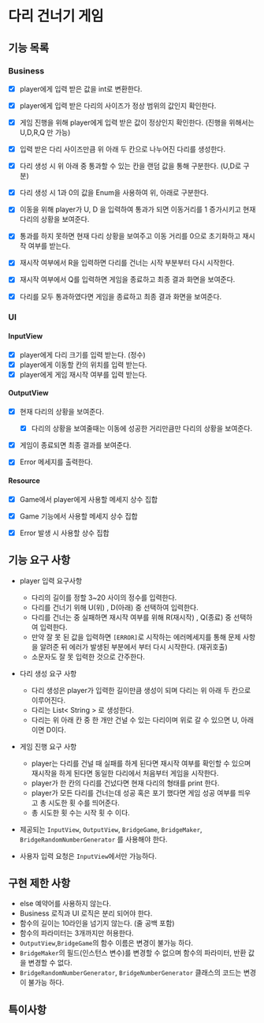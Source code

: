 # 다리 건너기 게임
## 기능 목록

### Business

- [X] player에게 입력 받은 값을 int로 변환한다.
- [X] player에게 입력 받은 다리의 사이즈가 정상 범위의 값인지 확인한다.
- [X] 게임 진행을 위해 player에게 입력 받은 값이 정상인지 확인한다. (진행을 위해서는 U,D,R,Q 만 가능)

- [X] 입력 받은 다리 사이즈만큼 위 아래 두 칸으로 나누어진 다리를 생성한다.
- [X] 다리 생성 시 위 아래 중 통과할 수 있는 칸을 랜덤 값을 통해 구분한다. (U,D로 구분)
- [X] 다리 생성 시 1과 0의 값을 Enum을 사용하여 위, 아래로 구분한다.


- [X] 이동을 위해 player가 U, D 을 입력하여 통과가 되면 이동거리를 1 증가시키고 현재 다리의 상황을 보여준다.
- [X] 통과를 하지 못하면 현재 다리 상황을 보여주고 이동 거리를 0으로 초기화하고 재시작 여부를 받는다.
- [X] 재시작 여부에서 R을 입력하면 다리를 건너는 시작 부분부터 다시 시작한다.
- [X] 재시작 여부에서 Q를 입력하면 게임을 종료하고 최종 결과 화면을 보여준다.
- [X] 다리를 모두 통과하였다면 게임을 종료하고 최종 결과 화면을 보여준다. 

### UI

#### InputView

- [X] player에게 다리 크기를 입력 받는다. (정수)
- [X] player에게 이동할 칸의 위치를 입력 받는다.
- [X] player에게 게임 재시작 여부를 입력 받는다.

#### OutputView

- [X] 현재 다리의 상황을 보여준다.
    - [X] 다리의 상황을 보여줄때는 이동에 성공한 거리만큼만 다리의 상황을 보여준다.
- [X] 게임이 종료되면 최종 결과를 보여준다.
- [X] Error 메세지를 출력한다.


#### Resource
- [X] Game에서 player에게 사용할 메세지 상수 집합
- [X] Game 기능에서 사용할 메세지 상수 집합
- [X] Error 발생 시 사용할 상수 집합



## 기능 요구 사항

- player 입력 요구사항
    - 다리의 길이를 정할 3~20 사이의 정수를 입력한다.
    - 다리를 건너기 위해 U(위) , D(아래) 중 선택하여 입력한다.
    - 다리를 건너는 중 실패하면 재시작 여부를 위해 R(재시작) , Q(종료) 중 선택하여 입력한다.
    - 만약 잘 못 된 값을 입력하면 `[ERROR]`로 시작하는 에러메세지를 통해 문제 사항을 알려준 뒤 에러가 발생된 부분에서 부터 다시 시작한다. (재귀호출)
    - 소문자도 잘 못 입력한 것으로 간주한다.


- 다리 생성 요구 사항
    - 다리 생성은 player가 입력한 길이만큼 생성이 되며 다리는 위 아래 두 칸으로 이루어진다.
    - 다리는 List< String > 로 생성한다.
    - 다리는 위 아래 칸 중 한 개만 건널 수 있는 다리이며 위로 갈 수 있으면 U, 아래이면 D이다.


- 게임 진행 요구 사항
    - player는 다리를 건널 때 실패를 하게 된다면 재시작 여부를 확인할 수 있으며 재시작을 하게 된다면 동일한 다리에서 처음부터 게임을 시작한다.
    - player가 한 칸의 다리를 건넜다면 현재 다리의 형태를 print 한다.
    - player가 모든 다리를 건너는데 성공 혹은 포기 했다면 게임 성공 여부를 띄우고 총 시도한 횟 수를 띄어준다.
    - 총 시도한 횟 수는 시작 횟 수 이다.


- 제공되는 `InputView`, `OutputView`, `BridgeGame`, `BridgeMaker`, `BridgeRandomNumberGenerator` 를 사용해야 한다.
- 사용자 입력 요청은 `InputView`에서만 가능하다.

## 구현 제한 사항

- else 예약어를 사용하지 않는다.
- Business 로직과 UI 로직은 분리 되어야 한다.
- 함수의 길이는 10라인을 넘기지 않는다. (줄 공백 포함)
- 함수의 파라미터는 3개까지만 허용한다.
- `OutputView`,`BridgeGame`의 함수 이름은 변경이 불가능 하다.
- `BridgeMaker`의 필드(인스턴스 변수)를 변경할 수 없으며 함수의 파라미터, 반환 값을 변경할 수 없다.
- `BridgeRandomNumberGenerator`, `BridgeNumberGenerator` 클래스의 코드는 변경이 불가능 하다.

## 특이사항

